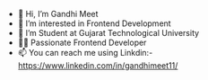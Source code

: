 - 👋 Hi, I’m Gandhi Meet
- 👀 I’m interested in Frontend Development
- 🌱 I’m Student at Gujarat Technological University
- 🧑‍🎓 Passionate Frontend Developer
- 📫 You can reach me using Linkdin:-https://www.linkedin.com/in/gandhimeet11/

<!---
httpMeet/httpMeet is a ✨ special ✨ repository because its `README.md` (this file) appears on your GitHub profile.
You can click the Preview link to take a look at your changes.
--->
